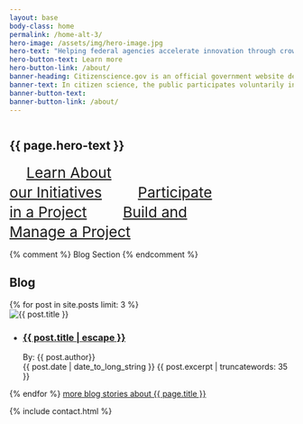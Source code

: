 ```yaml
---
layout: base
body-class: home
permalink: /home-alt-3/
hero-image: /assets/img/hero-image.jpg
hero-text: "Helping federal agencies accelerate innovation through crowdsourcing and citizen science. "
hero-button-text: Learn more
hero-button-link: /about/
banner-heading: Citizenscience.gov is an official government website designed to accelerate the use of crowdsourcing and citizen science across the U.S. government.
banner-text: In citizen science, the public participates voluntarily in the scientific process, addressing real-world problems.
banner-button-text: 
banner-button-link: /about/
---
```


<section>
  <div class="hero-unit hero-unit-alt-2" style="background-image: url('{{ page.hero-image | prepend: site.baseurl }}')">
    <div class="usa-grid">
      <div class="usa-width-whole hero-content">
        <h1 style="padding-top: .65em;">{{ page.hero-text }}</h1>
          <div class="usa-grid-whole alt-button-section">
    		<a class="usa-button alt-home-button" style="font-size: 26px; line-height: 35px; padding: 30px; width: 273.86px;" href="{{ page.hero-button-link | prepend: site.baseurl }}">Learn About<br> our Initiatives</a>
    		<a class="usa-button alt-home-button" style="font-size: 26px; line-height: 35px; padding: 30px; width: 273.86px;" href="{{ page.hero-button-link | prepend: site.baseurl }}">Participate<br> in a Project</a>
    		<a class="usa-button alt-home-button" style="font-size: 26px; line-height: 35px; padding: 30px; width: 273.86px;" href="{{ page.hero-button-link | prepend: site.baseurl }}">Build and<br> Manage a Project</a>
  </div>
      </div>
    </div>
  </div>
</section>

<section class="usa-grid">

</section>

{% comment %}
Blog Section
{% endcomment %}
<section class="usa-grid usa-section">
    <h1 class="page-heading">Blog</h1>
    {% for post in site.posts limit: 3 %}
    <div class="usa-grid  blog-section">
        <div class="usa-width-one-third blog-list-image"><img src="{{ post.image | prepend: site.baseurl }}" alt="{{ post.title }}"   title="{{ post.title }}"></div>
        <div class="usa-width-two-thirds">
      <ul>
          <li>
            <h3>
              <a href="{{ post.url | relative_url }}">{{ post.title | escape }}</a>
            </h3>
            By: {{ post.author}}</br>
            {{ post.date | date_to_long_string }}
            {{ post.excerpt | truncatewords: 35 }}
          </li>
      </ul>
    </div>
  </div>
        {% endfor %}
<a class="card-read" href="{{ site.baseurl }}/blog/">
        more blog stories
        <span class="usa-sr-only">about {{ page.title }}</span>
      </a>
</section>

{% include contact.html %}

